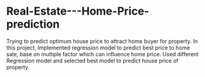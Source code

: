 # Real-Estate---Home-Price-prediction
Trying to predict optimum house price to attract home buyer for property. In this project, Implemented regression model to predict best price to home sale, base on multiple factor which can influence home price. Used different Regression model and selected best model to predict house price of property.
